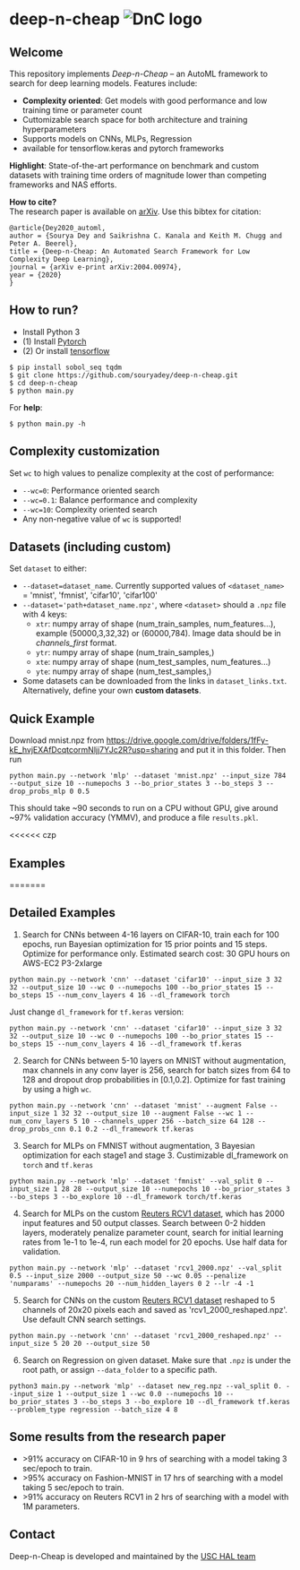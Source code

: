 # deep-n-cheap ![DnC logo](/dnc_logo.png)

## Welcome
This repository implements _Deep-n-Cheap_ – an AutoML framework to search for deep learning models. Features include:
- **Complexity oriented**: Get models with good performance and low training time or parameter count
- Cuttomizable search space for both architecture and training hyperparameters
- Supports models on CNNs, MLPs, Regression
- available for tensorflow.keras and pytorch frameworks

**Highlight**: State-of-the-art performance on benchmark and custom datasets with training time orders of magnitude lower than competing frameworks and NAS efforts.

**How to cite?**<br>
The research paper is available on [arXiv](https://arxiv.org/abs/2004.00974). Use this bibtex for citation:
```
@article{Dey2020_automl,
author = {Sourya Dey and Saikrishna C. Kanala and Keith M. Chugg and Peter A. Beerel},
title = {Deep-n-Cheap: An Automated Search Framework for Low Complexity Deep Learning},
journal = {arXiv e-print arXiv:2004.00974},
year = {2020}
}
```

## How to run?
- Install Python 3
- (1) Install [Pytorch](https://pytorch.org/)
- (2) Or install [tensorflow](https://www.tensorflow.org/)

```
$ pip install sobol_seq tqdm
$ git clone https://github.com/souryadey/deep-n-cheap.git
$ cd deep-n-cheap
$ python main.py
```

For **help**:
```
$ python main.py -h
```

## Complexity customization
Set `wc` to high values to penalize complexity at the cost of performance:
- `--wc=0`: Performance oriented search
- `--wc=0.1`: Balance performance and complexity
- `--wc=10`: Complexity oriented search
- Any non-negative value of `wc` is supported!

## Datasets (including custom)
Set `dataset` to either:
- `--dataset=dataset_name`. Currently supported values of `<dataset_name>` = 'mnist', 'fmnist', 'cifar10', 'cifar100'
- `--dataset='path+dataset_name.npz'`, where `<dataset>` should a `.npz` file with 4 keys:
	- `xtr`: numpy array of shape (num_train_samples, num_features...), example (50000,3,32,32) or (60000,784). Image data should be in _channels_first_ format.
	- `ytr`: numpy array of shape (num_train_samples,)
	- `xte`: numpy array of shape (num_test_samples, num_features...)
	- `yte`: numpy array of shape (num_test_samples,)
- Some datasets can be downloaded from the links in `dataset_links.txt`. Alternatively, define your own **custom datasets**.

## Quick Example
Download mnist.npz from https://drive.google.com/drive/folders/1fFy-kE_hvjEXAfDcqtcormNljj7YJc2R?usp=sharing and put it in this folder. Then run
```
python main.py --network 'mlp' --dataset 'mnist.npz' --input_size 784 --output_size 10 --numepochs 3 --bo_prior_states 3 --bo_steps 3 --drop_probs_mlp 0 0.5
```
This should take ~90 seconds to run on a CPU without GPU, give around ~97% validation accuracy (YMMV), and produce a file `results.pkl`.

<<<<<< czp
## Examples

=======


## Detailed Examples
1. Search for CNNs between 4-16 layers on CIFAR-10, train each for 100 epochs, run Bayesian optimization for 15 prior points and 15 steps. Optimize for performance only. Estimated search cost: 30 GPU hours on AWS-EC2 P3-2xlarge
```
python main.py --network 'cnn' --dataset 'cifar10' --input_size 3 32 32 --output_size 10 --wc 0 --numepochs 100 --bo_prior_states 15 --bo_steps 15 --num_conv_layers 4 16 --dl_framework torch
```
Just change `dl_framework` for `tf.keras` version:
```
python main.py --network 'cnn' --dataset 'cifar10' --input_size 3 32 32 --output_size 10 --wc 0 --numepochs 100 --bo_prior_states 15 --bo_steps 15 --num_conv_layers 4 16 --dl_framework tf.keras
```

2. Search for CNNs between 5-10 layers on MNIST without augmentation, max channels in any conv layer is 256, search for batch sizes from 64 to 128 and dropout drop probabilities in [0.1,0.2]. Optimize for fast training by using a high `wc`.
```
python main.py --network 'cnn' --dataset 'mnist' --augment False --input_size 1 32 32 --output_size 10 --augment False --wc 1 --num_conv_layers 5 10 --channels_upper 256 --batch_size 64 128 --drop_probs_cnn 0.1 0.2 --dl_framework tf.keras
```

3. Search for MLPs on FMNIST without augmentation, 3 Bayesian optimization for each stage1 and stage 3. Custimizable dl_framework on `torch` and `tf.keras`
```
python main.py --network 'mlp' --dataset 'fmnist' --val_split 0 --input_size 1 28 28 --output_size 10 --numepochs 10 --bo_prior_states 3 --bo_steps 3 --bo_explore 10 --dl_framework torch/tf.keras
```

4. Search for MLPs on the custom [Reuters RCV1 dataset](https://ieeexplore.ieee.org/document/8689061), which has 2000 input features and 50 output classes. Search between 0-2 hidden layers, moderately penalize parameter count, search for initial learning rates from 1e-1 to 1e-4, run each model for 20 epochs. Use half data for validation.
```
python main.py --network 'mlp' --dataset 'rcv1_2000.npz' --val_split 0.5 --input_size 2000 --output_size 50 --wc 0.05 --penalize 'numparams' --numepochs 20 --num_hidden_layers 0 2 --lr -4 -1
```

5. Search for CNNs on the custom [Reuters RCV1 dataset](https://ieeexplore.ieee.org/document/8689061) reshaped to 5 channels of 20x20 pixels each and saved as 'rcv1_2000_reshaped.npz'. Use default CNN search settings.
```
python main.py --network 'cnn' --dataset 'rcv1_2000_reshaped.npz' --input_size 5 20 20 --output_size 50
```

6. Search on Regression on given dataset. Make sure that `.npz` is under the root path, or assign `--data_folder` to a specific path.
```
python3 main.py --network 'mlp' --dataset new_reg.npz --val_split 0. --input_size 1 --output_size 1 --wc 0.0 --numepochs 10 --bo_prior_states 3 --bo_steps 3 --bo_explore 10 --dl_framework tf.keras --problem_type regression --batch_size 4 8
```

## Some results from the research paper
- &gt;91% accuracy on CIFAR-10 in 9 hrs of searching with a model taking 3 sec/epoch to train.
- &gt;95% accuracy on Fashion-MNIST in 17 hrs of searching with a model taking 5 sec/epoch to train.
- &gt;91% accuracy on Reuters RCV1 in 2 hrs of searching with a model with 1M parameters.

## Contact
Deep-n-Cheap is developed and maintained by the [USC HAL team](https://hal.usc.edu/)
